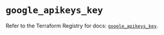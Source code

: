 # `google_apikeys_key`

Refer to the Terraform Registry for docs: [`google_apikeys_key`](https://registry.terraform.io/providers/hashicorp/google/6.23.0/docs/resources/apikeys_key).
